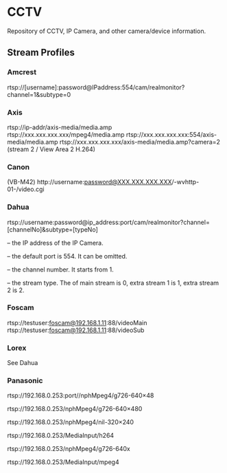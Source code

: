 # CCTV
Repository of CCTV, IP Camera, and other camera/device information.

## Stream Profiles

### Amcrest
rtsp://[username]:password@IPaddress:554/cam/realmonitor?channel=1&subtype=0

### Axis
rtsp://ip-addr/axis-media/media.amp
rtsp://xxx.xxx.xxx.xxx/mpeg4/media.amp
rtsp://xxx.xxx.xxx.xxx:554/axis-media/media.amp
rtsp://xxx.xxx.xxx.xxx/axis-media/media.amp?camera=2 (stream 2 / View Area 2 H.264)

### Canon
(VB-M42) http://username:password@XXX.XXX.XXX.XXX/-wvhttp-01-/video.cgi

### Dahua
rtsp://username:password@ip_address:port/cam/realmonitor?channel=[channelNo]&subtype=[typeNo]

<ip> – the IP address of the IP Camera.

<port> – the default port is 554. It can be omitted.

<channelNo> – the channel number. It starts from 1.

<typeNo> – the stream type. The <typeNo> of main stream is 0, extra stream 1 is 1, extra stream 2 is 2.


### Foscam
rtsp://testuser:foscam@192.168.1.11:88/videoMain
rtsp://testuser:foscam@192.168.1.11:88/videoSub

### Lorex
See Dahua

### Panasonic
rtsp://192.168.0.253:port//nphMpeg4/g726-640×48

rtsp://192.168.0.253/nphMpeg4/g726-640×480

rtsp://192.168.0.253/nphMpeg4/nil-320×240

rtsp://192.168.0.253/MediaInput/h264

rtsp://192.168.0.253/nphMpeg4/g726-640x

rtsp://192.168.0.253/MediaInput/mpeg4

